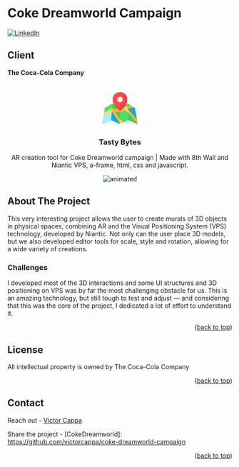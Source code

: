 # Coke Dreamworld Campaign

<div id="top"></div>

[![LinkedIn][linkedin-shield]][linkedin-url]

<h2>Client</h2>
<p><b>The Coca-Cola Company</b></p>


<!-- PROJECT LOGO -->
 

<br />
<div align="center">
  <a href="https://github.com/victorcappa/coke-dreamworld-campaign">
    <img src="logo.png" alt="Logo" width="80" height="80">
  </a>

<h3 align="center">Tasty Bytes</h3>

  <p align="center">
AR creation tool for Coke Dreamworld campaign | Made with 8th Wall and Niantic VPS, a-frame, html, css and javascript.
  </p>
   <img src="https://user-images.githubusercontent.com/40408965/200143996-2973b16c-58c4-447e-88be-a825d4ae40cf.gif" alt="animated" />
</div>



<!-- ABOUT THE PROJECT -->
## About The Project

 
<p align="left">
 <p> This very interesting project allows the user to create murals of 3D objects in physical spaces, combining AR and the Visual Positioning System (VPS) technology, developed by Niantic.
 Not only can the user place 3D models, but we also developed editor tools for scale, style and rotation, allowing for a wide variety of creations. 
 </p>
 
  <h3>Challenges</h3
   <p>
I developed most of the 3D interactions and some UI structures and 3D positioning on VPS was by far the most challenging obstacle for us. This is an amazing technology, but still tough to test and adjust — and considering that this was the core of the project, I dedicated a lot of effort to understand it.
   </p>


<p align="right">(<a href="#top">back to top</a>)</p>


<!-- LICENSE -->
## License

All intellectual property is owned by The Coca-Cola Company

<p align="right">(<a href="#top">back to top</a>)</p>

<!-- CONTACT -->
## Contact

Reach out - <a href = "mailto: cappacurta@gmail.com.com">Victor Cappa</a>


Share the project - 
[CokeDreamworld]: https://github.com/victorcappa/coke-dreamworld-campaign

<p align="right">(<a href="#top">back to top</a>)</p>

[linkedin-shield]: https://img.shields.io/badge/-LinkedIn-black.svg?style=for-the-badge&logo=linkedin&colorB=555
[linkedin-url]: https://www.linkedin.com/in/victor-cappa-50839788/
